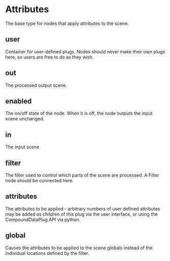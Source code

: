 # Attributes

The base type for nodes that apply attributes to the scene.

## user 

 Container for user-defined plugs. Nodes
should never make their own plugs here,
so users are free to do as they wish. 

## out 

 The processed output scene. 

## enabled 

 The on/off state of the node. When it is off, the node outputs the input scene unchanged. 

## in 

 The input scene 

## filter 

 The filter used to control which parts of the scene are
processed. A Filter node should be connected here. 

## attributes 

 The attributes to be applied - arbitrary numbers of user defined
attributes may be added as children of this plug via the user
interface, or using the CompoundDataPlug API via python. 

## global 

 Causes the attributes to be applied to the scene globals
instead of the individual locations defined by the filter. 

